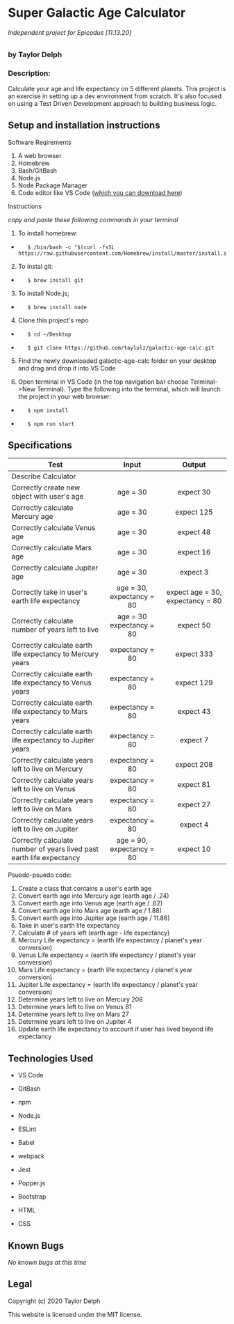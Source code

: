 # Super Galactic Age Calculator
###### Independent project for Epicodus [11.13.20]
### by Taylor Delph

### **Description:**
Calculate your age and life expectancy on 5 different planets. This project is an exercise in setting up a dev environment from scratch. It's also focused on using a Test Driven Development approach to building business logic.

## Setup and installation instructions

Software Reqirements
1. A web browser
2. Homebrew
3. Bash/GitBash
4. Node.js
5. Node Package Manager
6. Code editor like VS Code ([which you can download here](https://code.visualstudio.com/download))

Instructions 

_copy and paste these following commands in your terminal_
1. To install homebrew:

-        $ /bin/bash -c "$(curl -fsSL https://raw.githubusercontent.com/Homebrew/install/master/install.sh)"

2. To instal git:

-        $ brew install git

3. To install Node.js;

-        $ brew install node

4. Clone this project's repo

-        $ cd ~/Desktop
-        $ git clone https://github.com/taylulz/galactic-age-calc.git

5. Find the newly downloaded galactic-age-calc folder on your desktop and drag and drop it into VS Code

6. Open terminal in VS Code (in the top navigation bar choose Terminal->New Terminal). Type the following into the terminal, which will launch the project in your web browser:

-        $ npm install
-        $ npm run start


## Specifications
| Test | Input | Output |
|--------|:------:|:-----:|
| Describe Calculator |||
| Correctly create new object with user's age | age = 30 | expect 30 |
| Correctly calculate Mercury age | age = 30 | expect 125 |
| Correctly calculate Venus age | age = 30 | expect 48 |
| Correctly calculate Mars age | age = 30 | expect 16 |
| Correctly calculate Jupiter age | age = 30 | expect 3 |
| Correctly take in user's earth life expectancy | age = 30, expectancy = 80 | expect age = 30, expectancy = 80 |
| Correctly calculate number of years left to live | age = 30 expectancy = 80 | expect 50 |
| Correctly calculate earth life expectancy to Mercury years | expectancy = 80 | expect 333 |
| Correctly calculate earth life expectancy to Venus years | expectancy = 80 | expect 129 |
| Correctly calculate earth life expectancy to Mars years | expectancy = 80 | expect 43 |
| Correctly calculate earth life expectancy to Jupiter years | expectancy = 80 | expect 7 |
| Correctly calculate years left to live on Mercury | expectancy = 80 | expect 208 |
| Correctly calculate years left to live on Venus | expectancy = 80 | expect 81 |
| Correctly calculate years left to live on Mars | expectancy = 80 | expect 27 |
| Correctly calculate years left to live on Jupiter | expectancy = 80 | expect 4 |
| Correctly calculate number of years lived past earth life expectancy | age = 90, expectancy = 80 | expect 10|

Psuedo-psuedo code:
1. Create a class that contains a user's earth age
2. Convert earth age into Mercury age (earth age / .24)
3. Convert earth age into Venus age (earth age / .62)
4. Convert earth age into Mars age (earth age / 1.88)
5. Convert earth age into Jupiter age (earth age / 11.86)
6. Take in user's earth life expectancy
7. Calculate # of years left (earth age - life expectancy)
8. Mercury Life expectancy = (earth life expectancy / planet's year conversion)
9. Venus Life expectancy = (earth life expectancy / planet's year conversion)
10. Mars Life expectancy = (earth life expectancy / planet's year conversion)
11. Jupiter Life expectancy = (earth life expectancy / planet's year conversion)
12. Determine years left to live on Mercury 208
13. Determine years left to live on Venus 81
14. Determine years left to live on Mars 27
15. Determine years left to live on Jupiter 4
16. Update earth life expectancy to account if user has lived beyond life expectancy

## Technologies Used

- VS Code

- GitBash

- npm

- Node.js

- ESLint

- Babel

- webpack

- Jest

- Popper.js

- Bootstrap

- HTML

- CSS

## Known Bugs
_No known bugs at this time_

## Legal

Copyright (c) 2020 Taylor Delph

This website is licensed under the MIT license.